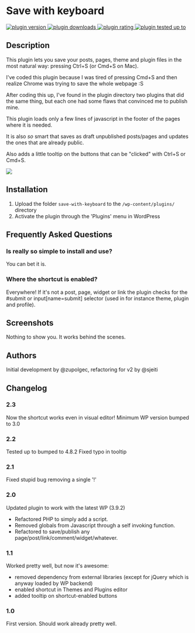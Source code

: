 # Save with keyboard

<p>
  <a href="https://wordpress.org/plugins/save-with-keyboard/">
    <img src="https://img.shields.io/wordpress/plugin/v/save-with-keyboard.svg?style=flat-square"
         alt="plugin version">
    <img src="https://img.shields.io/wordpress/plugin/dt/save-with-keyboard.svg?style=flat-square"
         alt="plugin downloads">
    <img src="https://img.shields.io/wordpress/plugin/r/save-with-keyboard.svg?style=flat-square"
         alt="plugin rating">
    <img src="https://img.shields.io/wordpress/v/save-with-keyboard.svg?style=flat-square"
         alt="plugin tested up to">
  </a>
</p>

## Description

This plugin lets you save your posts, pages, theme and plugin files in the most natural way: pressing Ctrl+S (or Cmd+S on Mac).

I've coded this plugin because I was tired of pressing Cmd+S and then realize Chrome was trying to save the whole webpage :S

After coding this up, I've found in the plugin directory two plugins that did the same thing, but each one had some flaws 
that convinced me to publish mine.

This plugin loads only a few lines of javascript in the footer of the pages where it is needed.

It is also *so* smart that saves as draft unpublished posts/pages and updates the ones that are already public.

Also adds a little tooltip on the buttons that can be "clicked" with Ctrl+S or Cmd+S.

<a href="http://www.commitstrip.com/en/2013/06/05/ctrl-s/">
  <img src="http://www.commitstrip.com/wp-content/uploads/2013/06/Strips-Ctrl+S-600-finalenglish.jpg">
</a>

## Installation

1. Upload the folder `save-with-keyboard` to the `/wp-content/plugins/` directory
2. Activate the plugin through the 'Plugins' menu in WordPress

## Frequently Asked Questions

### Is really so simple to install and use?

You can bet it is.

### Where the shortcut is enabled?

Everywhere!
If it's not a post, page, widget or link the plugin checks for the #submit or input[name=submit] selector (used in for instance theme, plugin and profile).

## Screenshots

Nothing to show you. It works behind the scenes.

## Authors

Initial development by @zupolgec, refactoring for v2 by @sjeiti

## Changelog

### 2.3
Now the shortcut works even in visual editor!
Minimum WP version bumped to 3.0

### 2.2
Tested up to bumped to 4.8.2
Fixed typo in tooltip

### 2.1
Fixed stupid bug removing a single '!'

### 2.0
Updated plugin to work with the latest WP (3.9.2)
*   Refactored PHP to simply add a script.
*   Removed globals from Javascript through a self invoking function.
*   Refactored to save/publish any page/post/link/comment/widget/whatever.

### 1.1
Worked pretty well, but now it's awesome:
*  removed dependency from external libraries (except for jQuery which is anyway loaded by WP backend)
*  enabled shortcut in Themes and Plugins editor
*  added tooltip on shortcut-enabled buttons

### 1.0
First version. Should work already pretty well.
